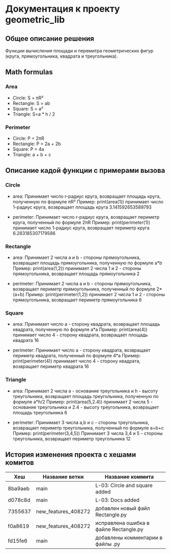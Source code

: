 # Документация к проекту geometric_lib 



## Общее описание решения  

Функции вычисления площади и перемитра геометрических фигур (круга, прямоугольника, квадрата и треугольника).



## Math formulas 

### Area
- Circle: S = πR²
- Rectangle: S = ab
- Square: S = a²
- Triangle: S=a * h / 2

### Perimeter
- Circle: P = 2πR
- Rectangle: P = 2a + 2b
- Square: P = 4a
- Triangle: a + b + c



## Описание кадой функции с примерами вызова 


### Circle

- area: Принимает число r-радиус круга, возвращает площадь круга, полученную по формуле πR²
  Пример: print(area(1)) принимает число 1-радиус круга, возвращает площадь круга 3.141592653589793

- perimeter: Принимает число r-радиус круга, возвращает периметр круга, полученный по формуле 2πR
  Пример: print(perimeter(1)) принимает число 1-радиус круга, возвращает периметр круга 6.283185307179586


### Rectangle

- area: Принимает 2 числа a и b - стороны прямоугольника, возвращает площадь прямоугольника, полученную по формуле а*b
  Пример: print(area(1,2)) принимает 2 числа 1 и 2 - стороны прямоугольника, возвращает площадь прямоугольника 2

- perimeter: Принимает 2 числа а и b - стороны прямоугольника, возвращает периметр прямоугольника, полученный по формуле 2*(а+b)
  Пример: print(perimeter(1,2)) принимает 2 числа 1 и 2 - стороны прямоугольника, возвращает периметр прямоугольника 6


### Square

- area: Принимает число а - сторону квадрата, возвращает площадь квадрата, полученную по формуле а*а
  Пример: print(area(4)) принимает число 4 - сторону квадрата, возвращает площадь квадрата 16

- perimeter: Принимает число а - сторону квадрата, возвращает периметр квадрата, полученный по формуле 4*а
  Пример: print(perimeter(4)) принимает число 4 - сторону квадрата, возвращает периметр квадрата 16


### Triangle

- area: Принимает 2 числа а - основание треугольника и h - высоту треугольника, возвращает площадь треугольника, полученную по формуле а*h/2
  Пример: print(area(5,2.4)) принимает 2 числа 5 - основание треугольника и 2.4 - высоту треугольника, возвращает площадь треугольника 6

- perimeter: Принимает 3 числа а,b и c - стороны треугольника, возвращает периметр треугольника, полученный по формуле а+b+c
  Пример: print(perimeter(3,4,5)) Принимает 3 числа 3,4 и 5 - стороны треугольника, возвращает периметр треугольника 12



## История изменения проекта с хешами комитов

| Хеш     | Название ветки      | Название коммита                       |
|---------|---------------------|----------------------------------------|
| 8ba9aeb | main                | L-03: Circle and square added          |
| d078c8d | main                | L-03: Docs added                       |
| 7355637 | new_features_408272 | добавлен новый файл Rectangle.py       |
| f0a8619 | new_features_408272 | исправлена ошибка в файле Rectangle.py |
| fd15fe6 | main                | добавлены комментарии в файлы .py      |

